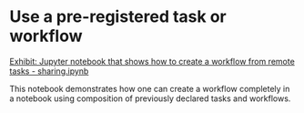 # Use a pre-registered task or workflow

[Exhibit: Jupyter notebook that shows how to create a workflow from remote tasks - sharing.ipynb](sharing.ipynb)

This notebook demonstrates how one can create a workflow completely in a notebook using composition of previously declared tasks and workflows.